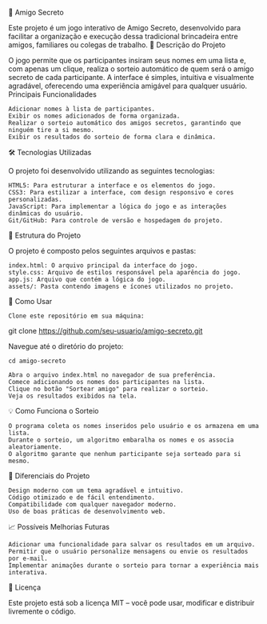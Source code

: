 🎁 Amigo Secreto

Este projeto é um jogo interativo de Amigo Secreto, desenvolvido para facilitar a organização e execução dessa tradicional brincadeira entre amigos, familiares ou colegas de trabalho.
🧾 Descrição do Projeto

O jogo permite que os participantes insiram seus nomes em uma lista e, com apenas um clique, realiza o sorteio automático de quem será o amigo secreto de cada participante. A interface é simples, intuitiva e visualmente agradável, oferecendo uma experiência amigável para qualquer usuário.
Principais Funcionalidades

    Adicionar nomes à lista de participantes.
    Exibir os nomes adicionados de forma organizada.
    Realizar o sorteio automático dos amigos secretos, garantindo que ninguém tire a si mesmo.
    Exibir os resultados do sorteio de forma clara e dinâmica.

🛠️ Tecnologias Utilizadas

O projeto foi desenvolvido utilizando as seguintes tecnologias:

    HTML5: Para estruturar a interface e os elementos do jogo.
    CSS3: Para estilizar a interface, com design responsivo e cores personalizadas.
    JavaScript: Para implementar a lógica do jogo e as interações dinâmicas do usuário.
    Git/GitHub: Para controle de versão e hospedagem do projeto.

📂 Estrutura do Projeto

O projeto é composto pelos seguintes arquivos e pastas:

    index.html: O arquivo principal da interface do jogo.
    style.css: Arquivo de estilos responsável pela aparência do jogo.
    app.js: Arquivo que contém a lógica do jogo.
    assets/: Pasta contendo imagens e ícones utilizados no projeto.

🚀 Como Usar

    Clone este repositório em sua máquina:

git clone https://github.com/seu-usuario/amigo-secreto.git

Navegue até o diretório do projeto:

    cd amigo-secreto

    Abra o arquivo index.html no navegador de sua preferência.
    Comece adicionando os nomes dos participantes na lista.
    Clique no botão "Sortear amigo" para realizar o sorteio.
    Veja os resultados exibidos na tela.

💡 Como Funciona o Sorteio

    O programa coleta os nomes inseridos pelo usuário e os armazena em uma lista.
    Durante o sorteio, um algoritmo embaralha os nomes e os associa aleatoriamente.
    O algoritmo garante que nenhum participante seja sorteado para si mesmo.

🌟 Diferenciais do Projeto

    Design moderno com um tema agradável e intuitivo.
    Código otimizado e de fácil entendimento.
    Compatibilidade com qualquer navegador moderno.
    Uso de boas práticas de desenvolvimento web.

📈 Possíveis Melhorias Futuras

    Adicionar uma funcionalidade para salvar os resultados em um arquivo.
    Permitir que o usuário personalize mensagens ou envie os resultados por e-mail.
    Implementar animações durante o sorteio para tornar a experiência mais interativa.

📜 Licença

Este projeto está sob a licença MIT – você pode usar, modificar e distribuir livremente o código.
